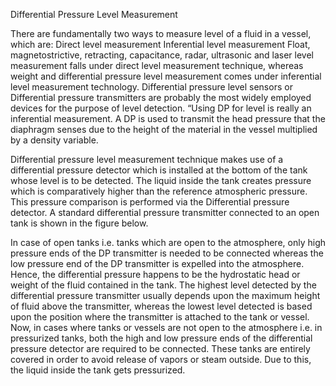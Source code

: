 Differential Pressure Level Measurement

There are fundamentally two ways to measure level of a fluid in a vessel, which are:
Direct level measurement
Inferential level measurement
Float, magnetostrictive, retracting, capacitance, radar, ultrasonic and laser level measurement falls under direct level measurement technique, whereas weight and differential pressure level measurement comes under inferential level measurement technology.
Differential pressure level sensors or Differential pressure transmitters are probably the most widely employed devices for the purpose of level detection. “Using DP for level is really an inferential measurement. A DP is used to transmit the head pressure that the diaphragm senses due to the height of the material in the vessel multiplied by a density variable.

Differential pressure level measurement technique makes use of a differential pressure detector which is installed at the bottom of the tank whose level is to be detected. The liquid inside the tank creates pressure which is comparatively higher than the reference atmospheric pressure. This pressure comparison is performed via the Differential pressure detector. A standard differential pressure transmitter connected to an open tank is shown in the figure below.

In case of open tanks i.e. tanks which are open to the atmosphere, only high pressure ends of the DP transmitter is needed to be connected whereas the low pressure end of the DP transmitter is expelled into the atmosphere. Hence, the differential pressure happens to be the hydrostatic head or weight of the fluid contained in the tank. 
The highest level detected by the differential pressure transmitter usually depends upon the maximum height of fluid above the transmitter, whereas the lowest level detected is based upon the position where the transmitter is attached to the tank or vessel. 
Now, in cases where tanks or vessels are not open to the atmosphere i.e. in pressurized tanks, both the high and low pressure ends of the differential pressure detector are required to be connected. These tanks are entirely covered in order to avoid release of vapors or steam outside. Due to this, the liquid inside the tank gets pressurized.
